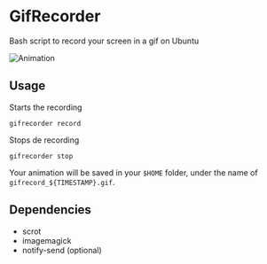 # GifRecorder
Bash script to record your screen in a gif on Ubuntu

![Animation](http://erickzanardo.github.io/gifrecorder/animation.gif)

## Usage

Starts the recording

```
gifrecorder record
```

Stops de recording

```
gifrecorder stop
```

Your animation will be saved in your `$HOME` folder, under the name of `gifrecord_${TIMESTAMP}.gif`.

## Dependencies

- scrot
- imagemagick
- notify-send (optional)
